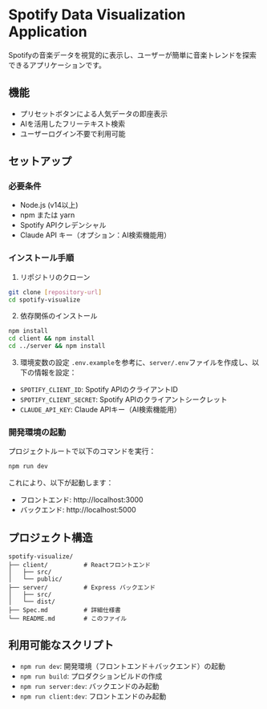 # Spotify Data Visualization Application

Spotifyの音楽データを視覚的に表示し、ユーザーが簡単に音楽トレンドを探索できるアプリケーションです。

## 機能

- プリセットボタンによる人気データの即座表示
- AIを活用したフリーテキスト検索
- ユーザーログイン不要で利用可能

## セットアップ

### 必要条件

- Node.js (v14以上)
- npm または yarn
- Spotify APIクレデンシャル
- Claude API キー（オプション：AI検索機能用）

### インストール手順

1. リポジトリのクローン
```bash
git clone [repository-url]
cd spotify-visualize
```

2. 依存関係のインストール
```bash
npm install
cd client && npm install
cd ../server && npm install
```

3. 環境変数の設定
`.env.example`を参考に、`server/.env`ファイルを作成し、以下の情報を設定：
- `SPOTIFY_CLIENT_ID`: Spotify APIのクライアントID
- `SPOTIFY_CLIENT_SECRET`: Spotify APIのクライアントシークレット
- `CLAUDE_API_KEY`: Claude APIキー（AI検索機能用）

### 開発環境の起動

プロジェクトルートで以下のコマンドを実行：

```bash
npm run dev
```

これにより、以下が起動します：
- フロントエンド: http://localhost:3000
- バックエンド: http://localhost:5000

## プロジェクト構造

```
spotify-visualize/
├── client/          # Reactフロントエンド
│   ├── src/
│   └── public/
├── server/          # Express バックエンド
│   ├── src/
│   └── dist/
├── Spec.md          # 詳細仕様書
└── README.md        # このファイル
```

## 利用可能なスクリプト

- `npm run dev`: 開発環境（フロントエンド＋バックエンド）の起動
- `npm run build`: プロダクションビルドの作成
- `npm run server:dev`: バックエンドのみ起動
- `npm run client:dev`: フロントエンドのみ起動